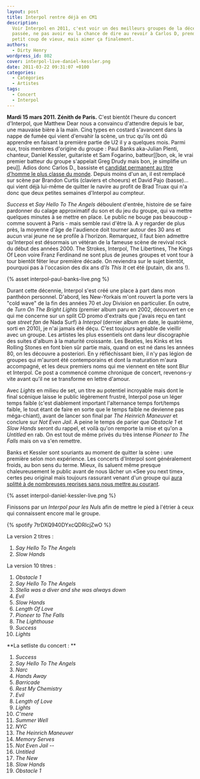 ```yaml
---
layout: post
title: Interpol rentre déjà en CM1
description:
  Voir Interpol en 2011, c'est voir un des meilleurs groupes de la décennie
  passée, ne pas avoir eu la chance de dire au revoir à Carlos D, prendre un
  petit coup de vieux, mais aimer ça finalement.
authors:
  - Dirty Henry
wordpress_id: 802
cover: interpol-live-daniel-kessler.png
date: 2011-03-22 09:31:07 +0100
categories:
  - Catégories
  - Artistes
tags:
  - Concert
  - Interpol
---
```


**Mardi 15 mars 2011. Zénith de Paris.** C'est bientôt l'heure du concert
d'Interpol, que Matthew Dear nous a convaincu d'attendre depuis le bar, une
mauvaise bière à la main. Cinq types en costard s'avancent dans la nappe de
fumée qui vient d'envahir la scène, un truc qu'ils ont dû apprendre en faisant
la première partie de U2 il y a quelques mois. Parmi eux, trois membres
d'origine du groupe : Paul Banks aka-Julian Plenti, chanteur, Daniel Kessler,
guitariste et Sam Fogarino, batteur[[bon, ok, le vrai premier batteur du groupe
s'appelait Greg Drudy mais bon, je simplifie un peu]]. Adios donc Carlos D.,
bassiste et
[candidat permanent au titre d'homme le plus classe du monde](http://www.google.fr/images?q=carlos+d+interpol).
Depuis moins d'un an, il est remplacé sur scène par Brandon Curtis (claviers et
choeurs) et David Pajo (basse)… qui vient déjà lui-même de quitter le navire au
profit de Brad Truax qui n'a donc que deux petites semaines d'Interpol au
compteur.

_Success_ et _Say Hello To The Angels_ déboulent d'entrée, histoire de se faire
pardonner du calage approximatif du son et du jeu du groupe, qui va mettre
quelques minutes à se mettre en place. Le public ne bouge pas beaucoup - comme
souvent à Paris - mais semble ravi d'être là. A y regarder de plus près, la
moyenne d'âge de l'audience doit tourner autour des 30 ans et aucun vrai jeune
ne se profile à l'horizon. Remarquez, il faut bien admettre qu'Interpol est
désormais un vétéran de la fameuse scène de revival rock du début des
années 2000. The Strokes, Interpol, The Libertines, The Kings Of Leon voire
Franz Ferdinand ne sont plus de jeunes groupes et vont tour à tour bientôt fêter
leur première décade. On reviendra sur le sujet bientôt, pourquoi pas à
l'occasion des dix ans d'_Is This It_ cet été (putain, dix ans !).

{% asset interpol-paul-banks-live.png %}

Durant cette décennie, Interpol s'est créé une place à part dans mon panthéon
personnel. D'abord, les New-Yorkais m'ont rouvert la porte vers la "cold wave"
de la fin des années 70 et Joy Division en particulier. En outre, de _Turn On
The Bright Lights_ (premier album paru en 2002, découvert en ce qui me concerne
sur un split CD promo d'extraits que j'avais reçu en tant que _street fan_ de
Nada Surf) à _Interpol_ (dernier album en date, le quatrième, sorti en 2010), je
n'ai jamais été déçu. C'est toujours agréable de vieillir avec un groupe. Les
artistes les plus essentiels ont dans leur discographie des suites d'album à la
maturité croissante. Les Beatles, les Kinks et les Rolling Stones en font bien
sûr partie mais, quand on est né dans les années 80, on les découvre a
posteriori. En y réfléchissant bien, il n'y pas légion de groupes qui m'auront
été contemporains et dont la maturation m'aura accompagné, et les deux premiers
noms qui me viennent en tête sont Blur et Interpol. Ce post a commencé comme
chronique de concert, revenons-y vite avant qu'il ne se transforme en lettre
d'amour.

Avec _Lights_ en milieu de set, un titre au potentiel incroyable mais dont le
final scénique laisse le public légèrement frustré, Interpol pose un léger temps
faible (c'est diablement important l'alternance temps fort/temps faible, le tout
étant de faire en sorte que le temps faible ne devienne pas méga-chiant), avant
de lancer son final par _The Heinrich Maneuver_ et conclure sur _Not Even Jail_.
A peine le temps de parier que _Obstacle 1_ et _Slow Hands_ seront du rappel, et
voilà qu'on remporte la mise et qu'on a _Untitled_ en rab. On est tout de même
privés du très intense _Pioneer to The Falls_ mais on va s'en remettre.

Banks et Kessler sont souriants au moment de quitter la scène : une première
selon mon expérience. Les concerts d'Interpol sont généralement froids, au bon
sens du terme. Mieux, ils saluent même presque chaleureusement le public avant
de nous lâcher un «See you next time», certes peu original mais toujours
rassurant venant d'un groupe qui
[aura splitté à de nombreuses reprises sans nous mettre au courant](329).

{% asset interpol-daniel-kessler-live.png %}

Finissons par un _Interpol pour les Nuls_ afin de mettre le pied à l'étrier à
ceux qui connaissent encore mal le groupe.

{% spotify 7trDXQ940DYxcQDRIcjZwO %}

La version 2 titres :

1. _Say Hello To The Angels_
1. _Slow Hands_

La version 10 titres :

1. _Obstacle 1_
1. _Say Hello To The Angels_
1. _Stella was a diver and she was always down_
1. _Evil_
1. _Slow Hands_
1. _Length Of Love_
1. _Pioneer to The Falls_
1. _The Lighthouse_
1. _Success_
1. _Lights_

**La setliste du concert : **

1. _Success_
1. _Say Hello To The Angels_
1. _Narc_
1. _Hands Away_
1. _Barricade_
1. _Rest My Chemistry_
1. _Evil_
1. _Length of Love_
1. _Lights_
1. _C'mere_
1. _Summer Well_
1. _NYC_
1. _The Heinrich Maneuver_
1. _Memory Serves_
1. _Not Even Jail_ --
1. _Untitled_
1. _The New_
1. _Slow Hands_
1. _Obstacle 1_

